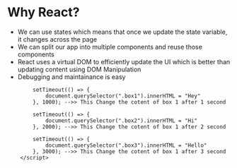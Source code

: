 # Why React?
- We can use states which means that once we update the state variable, it changes across the page
- We can split our app into multiple components and reuse those components
- React uses a virtual DOM to efficiently update the UI which is better than updating content using DOM Manipulation
- Debugging and maintainance is easy


```<script>
        setTimeout(() => {
            document.querySelector(".box1").innerHTML = "Hey"
        }, 1000); -->> This Change the cotent of box 1 after 1 second

        setTimeout(() => {
            document.querySelector(".box2").innerHTML = "Hi"
        }, 2000); -->> This Change the cotent of box 1 after 2 second

        setTimeout(() => {
            document.querySelector(".box3").innerHTML = "Hello"
        }, 3000); -->> This Change the cotent of box 1 after 3 second
    </script>
```
